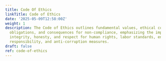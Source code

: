 ```yaml
---
title: Code Of Ethics
linkTitle: Code of Ethics
date: '2025-05-09T12:58:00Z'
weight: 1
description: The Code of Ethics outlines fundamental values, ethical conduct expectations,
  obligations, and consequences for non-compliance, emphasizing the importance of
  integrity, honesty, and respect for human rights, labor standards, environmental
  responsibility, and anti-corruption measures.
draft: false
ref: code-of-ethics
---
```


